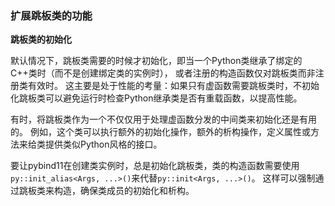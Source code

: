 ### 扩展跳板类的功能

**跳板类的初始化**

默认情况下，跳板类需要的时候才初始化，即当一个Python类继承了绑定的C++类时（而不是创建绑定类的实例时），
或者注册的构造函数仅对跳板类而非注册类有效时。
这主要是处于性能的考量：如果只有虚函数需要跳板类时，不初始化跳板类可以避免运行时检查Python继承类是否有重载函数，以提高性能。

有时，将跳板类作为一个不仅仅用于处理虚函数分发的中间类来初始化还是有用的。
例如，这个类可以执行额外的初始化操作，额外的析构操作，定义属性或方法来给类提供类似Python风格的接口。

要让pybind11在创建类实例时，总是初始化跳板类，类的构造函数需要使用`py::init_alias<Args, ...>()`来代替`py::init<Args, ...>()`。
这样可以强制通过跳板类来构造，确保类成员的初始化和析构。





